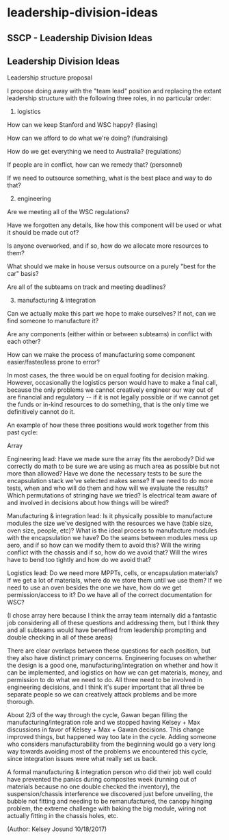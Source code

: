 # leadership-division-ideas

## SSCP - Leadership Division Ideas

## Leadership Division Ideas

Leadership structure proposal

I propose doing away with the "team lead" position and replacing the extant leadership structure with the following three roles, in no particular order:

1. logistics

&#x20;   How can we keep Stanford and WSC happy? (liasing)

&#x20;   How can we afford to do what we're doing? (fundraising)

&#x20;   How do we get everything we need to Australia? (regulations)

&#x20;   If people are in conflict, how can we remedy that? (personnel)

&#x20;   If we need to outsource something, what is the best place and way to do that?

2. engineering

&#x20;   Are we meeting all of the WSC regulations?

&#x20;   Have we forgotten any details, like how this component will be used or what it should be made out of?

&#x20;   Is anyone overworked, and if so, how do we allocate more resources to them?

&#x20;   What should we make in house versus outsource on a purely "best for the car" basis?

&#x20;   Are all of the subteams on track and meeting deadlines?

3. manufacturing & integration

&#x20;   Can we actually make this part we hope to make ourselves? If not, can we find someone to manufacture it?

&#x20;   Are any components (either within or between subteams) in conflict with each other?

&#x20;   How can we make the process of manufacturing some component easier/faster/less prone to error?

In most cases, the three would be on equal footing for decision making. However, occasionally the logistics person would have to make a final call, because the only problems we cannot creatively engineer our way out of are financial and regulatory -- if it is not legally possible or if we cannot get the funds or in-kind resources to do something, that is the only time we definitively cannot do it.

An example of how these three positions would work together from this past cycle:

Array

Engineering lead: Have we made sure the array fits the aerobody? Did we correctly do math to be sure we are using as much area as possible but not more than allowed? Have we done the necessary tests to be sure the encapsulation stack we've selected makes sense? If we need to do more tests, when and who will do them and how will we evaluate the results? Which permutations of stringing have we tried? Is electrical team aware of and involved in decisions about how things will be wired?&#x20;

Manufacturing & integration lead: Is it physically possible to manufacture modules the size we've designed with the resources we have (table size, oven size, people, etc)? What is the ideal process to manufacture modules with the encapsulation we have? Do the seams between modules mess up aero, and if so how can we modify them to avoid this? Will the wiring conflict with the chassis and if so, how do we avoid that? Will the wires have to bend too tightly and how do we avoid that?&#x20;

Logistics lead: Do we need more MPPTs, cells, or encapsulation materials? If we get a lot of materials, where do we store them until we use them? If we need to use an oven besides the one we have, how do we get permission/access to it? Do we have all of the correct documentation for WSC?

(I chose array here because I think the array team internally did a fantastic job considering all of these questions and addressing them, but I think they and all subteams would have benefited from leadership prompting and double checking in all of these areas)

There are clear overlaps between these questions for each position, but they also have distinct primary concerns. Engineering focuses on whether the design is a good one, manufacturing/integration on whether and how it can be implemented, and logistics on how we can get materials, money, and permission to do what we need to do. All three need to be involved in engineering decisions, and I think it's super important that all three be separate people so we can creatively attack problems and be more thorough.

About 2/3 of the way through the cycle, Gawan began filling the manufacturing/integration role and we stopped having Kelsey + Max discussions in favor of Kelsey + Max + Gawan decisions. This change improved things, but happened way too late in the cycle. Adding someone who considers manufacturability from the beginning would go a very long way towards avoiding most of the problems we encountered this cycle, since integration issues were what really set us back.

A formal manufacturing & integration person who did their job well could have prevented the panics during composites week (running out of materials because no one double checked the inventory), the suspension/chassis interference we discovered just before unveiling, the bubble not fitting and needing to be remanufactured, the canopy hinging problem, the extreme challenge with baking the big module, wiring not actually fitting in the chassis holes, etc.

(Author: Kelsey Josund 10/18/2017)
